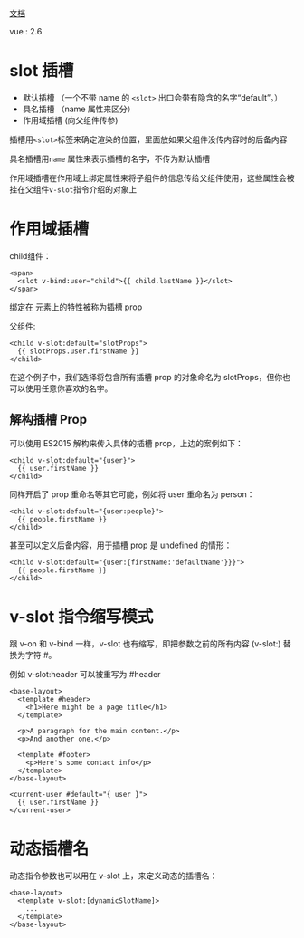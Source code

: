 [文档](https://cn.vuejs.org/v2/guide/components-slots.html)

vue : 2.6

# slot 插槽

- 默认插槽	（一个不带 name 的 `<slot>` 出口会带有隐含的名字“default”。）
- 具名插槽	（name 属性来区分）
- 作用域插槽	 (向父组件传参)

插槽用`<slot>`标签来确定渲染的位置，里面放如果父组件没传内容时的后备内容

具名插槽用`name` 属性来表示插槽的名字，不传为默认插槽

作用域插槽在作用域上绑定属性来将子组件的信息传给父组件使用，这些属性会被挂在父组件`v-slot`指令介绍的对象上


# 作用域插槽

child组件：
```
<span>
  <slot v-bind:user="child">{{ child.lastName }}</slot>
</span>
```
绑定在 <slot> 元素上的特性被称为插槽 prop

父组件:
```
<child v-slot:default="slotProps">
  {{ slotProps.user.firstName }}
</child>
```
在这个例子中，我们选择将包含所有插槽 prop 的对象命名为 slotProps，但你也可以使用任意你喜欢的名字。


## 解构插槽 Prop

可以使用 ES2015 解构来传入具体的插槽 prop，上边的案例如下：
```
<child v-slot:default="{user}">
  {{ user.firstName }}
</child>
```

同样开启了 prop 重命名等其它可能，例如将 user 重命名为 person：
```
<child v-slot:default="{user:people}">
  {{ people.firstName }}
</child>
```

甚至可以定义后备内容，用于插槽 prop 是 undefined 的情形：
```
<child v-slot:default="{user:{firstName:'defaultName'}}}">
  {{ people.firstName }}
</child>
```



# v-slot 指令缩写模式

跟 v-on 和 v-bind 一样，v-slot 也有缩写，即把参数之前的所有内容 (v-slot:) 替换为字符 #。

例如 v-slot:header 可以被重写为 #header
```
<base-layout>
  <template #header>
    <h1>Here might be a page title</h1>
  </template>

  <p>A paragraph for the main content.</p>
  <p>And another one.</p>

  <template #footer>
    <p>Here's some contact info</p>
  </template>
</base-layout>
```

```
<current-user #default="{ user }">
  {{ user.firstName }}
</current-user>
```


# 动态插槽名

动态指令参数也可以用在 v-slot 上，来定义动态的插槽名：
```
<base-layout>
  <template v-slot:[dynamicSlotName]>
    ...
  </template>
</base-layout>
```